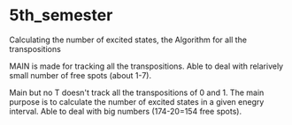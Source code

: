 # 5th_semester
Calculating the number of excited states, the Algorithm for all the transpositions

MAIN is made for tracking all the transpositions. Able to deal with relarively small number of free spots (about 1-7).

Main but no T doesn't track all the transpositions of 0 and 1. The main purpose is to calculate the number of excited states in a given enegry interval. Able to deal with big numbers (174-20=154 free spots).
